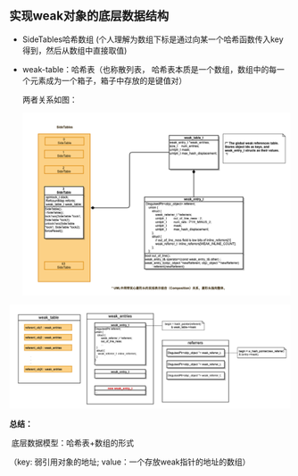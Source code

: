 ## 实现weak对象的底层数据结构

* SideTables哈希数组 (个人理解为数组下标是通过向某一个哈希函数传入key得到，然后从数组中直接取值)

* weak-table：哈希表（也称散列表， 哈希表本质是一个数组，数组中的每一个元素成为一个箱子，箱子中存放的是键值对）

  两者关系如图：

  <img src="./image/Memory_weak-weak_SideTables.png" alt="img" style="zoom:80%;" />



<img src="./image/Memory_weak-weak_table.png" alt="weak_table" style="zoom:80%;" />

**总结：**

​      底层数据模型：哈希表+数组的形式

（key: 弱引用对象的地址; value：一个存放weak指针的地址的数组）
